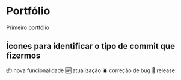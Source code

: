# Portfólio
Primeiro portfólio

## Ícones para identificar o tipo de commit que fizermos
:package: nova funcionalidade
:up: atualização
:beetle: correção de bug
:checkered_flag: release